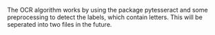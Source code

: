 The OCR algorithm works by using the package pytesseract and some preprocessing to detect the labels, which contain letters.
This will be seperated into two files in the future.
